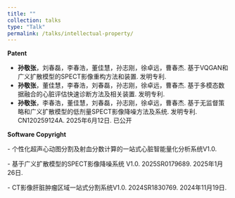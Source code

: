 ```yaml
---
title: ""
collection: talks
type: "Talk"
permalink: /talks/intellectual-property/
---
```

<strong>Patent</strong>
- **孙敬张**，刘春磊，李春浩，董佳慧，孙志刚，徐卓远，曹春杰. 基于VQGAN和广义扩散模型的SPECT影像重构方法和装置. 发明专利.
- **孙敬张**，董佳慧，李春浩，刘春磊，孙志刚，徐卓远，曹春杰. 基于多模态数据融合的心脏评估快速诊断方法及相关装置. 发明专利.
- **孙敬张**，李春浩，董佳慧，刘春磊，孙志刚，徐卓远，曹春杰. 基于无监督策略和广义扩散模型的低剂量SPECT影像降噪方法及系统. 发明专利. CN120259124A. 2025年6月12日. 已公开  
<p><strong>Software Copyright</strong></p>
<p>- 个性化超声心动图分割及射血分数计算的一站式心脏智能量化分析系统V1.0.</p>
<p>- 基于广义扩散模型的SPECT影像降噪系统 V1.0. 2025SR0179689. 2025年1月26日.</p>
<p>- CT影像肝脏肿瘤区域一站式分割系统V1.0. 2024SR1830769. 2024年11月19日.</p>
